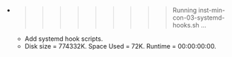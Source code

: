 * >>>>>>>>> Running inst-min-con-03-systemd-hooks.sh ...
  * Add systemd hook scripts.
  * Disk size = 774332K. Space Used = 72K. Runtime = 00:00:00:00.
